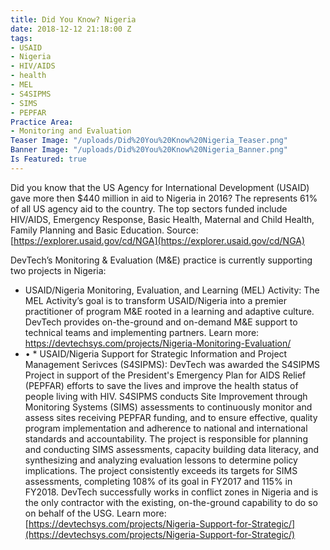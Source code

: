 ```yaml
---
title: Did You Know? Nigeria
date: 2018-12-12 21:18:00 Z
tags:
- USAID
- Nigeria
- HIV/AIDS
- health
- MEL
- S4SIPMS
- SIMS
- PEPFAR
Practice Area:
- Monitoring and Evaluation
Teaser Image: "/uploads/Did%20You%20Know%20Nigeria_Teaser.png"
Banner Image: "/uploads/Did%20You%20Know%20Nigeria_Banner.png"
Is Featured: true
---
```


Did you know that the US Agency for International Development (USAID) gave more then $440 million in aid to Nigeria in 2016?  The represents 61% of all US agency aid to the country. The top sectors funded include HIV/AIDS, Emergency Response, Basic Health, Maternal and Child Health, Family Planning and Basic Education. Source: [https://explorer.usaid.gov/cd/NGA](https://explorer.usaid.gov/cd/NGA)

DevTech’s Monitoring & Evaluation (M&E) practice is currently supporting two projects in Nigeria:
* USAID/Nigeria Monitoring, Evaluation, and Learning (MEL) Activity:  The MEL Activity’s goal is to transform USAID/Nigeria into a premier practitioner of program M&E rooted in a learning and adaptive culture.  DevTech provides on-the-ground and on-demand M&E support to technical teams and implementing partners. Learn more: https://devtechsys.com/projects/Nigeria-Monitoring-Evaluation/
* •	* USAID/Nigeria Support for Strategic Information and Project Management Serivces (S4SIPMS): DevTech was awarded the S4SIPMS Project in support of the President's Emergency Plan for AIDS Relief (PEPFAR) efforts to save the lives and improve the health status of people living with HIV. S4SIPMS conducts Site Improvement through Monitoring Systems (SIMS) assessments to continuously monitor and assess sites receiving PEPFAR funding, and to ensure effective, quality program implementation and adherence to national and international standards and accountability. The project is responsible for planning and conducting SIMS assessments, capacity building data literacy, and synthesizing and analyzing evaluation lessons to determine policy implications. The project consistently exceeds its targets for SIMS assessments, completing 108% of its goal in FY2017 and 115% in FY2018. DevTech successfully works in conflict zones in Nigeria and is the only contractor with the existing, on-the-ground capability to do so on behalf of the USG. Learn more: [https://devtechsys.com/projects/Nigeria-Support-for-Strategic/](https://devtechsys.com/projects/Nigeria-Support-for-Strategic/)
